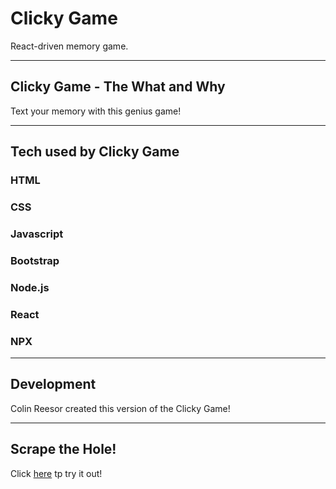 # Clicky Game
React-driven memory game.

****
## Clicky Game - The What and Why
Text your memory with this genius game!

****
## Tech used by Clicky Game

### **HTML**
### **CSS**
### **Javascript**
### **Bootstrap**
### **Node.js**
### **React**
### **NPX**
****
## Development

Colin Reesor created this version of the Clicky Game!

****
## Scrape the Hole!

Click [here](https://headholelines.herokuapp.com/) tp try it out!